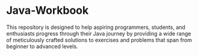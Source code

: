 # Java-Workbook
This repository is designed to help aspiring programmers, students, and enthusiasts progress through their Java journey by providing a wide range of meticulously crafted solutions to exercises and problems that span from beginner to advanced levels.
